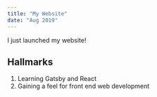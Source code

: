 ```yaml
---
title: "My Website"
date: "Aug 2019"
---
```


I just launched my website!

## Hallmarks

1. Learning Gatsby and React
2. Gaining a feel for front end web development